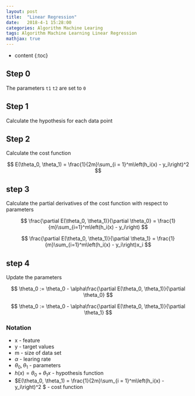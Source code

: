 ```yaml
---
layout: post
title:  "Linear Regression"
date:   2018-4-1 15:28:00
categories: Algorithm Machine Learing
tags: Algorithm Machine Learning Linear Regression
mathjax: true
---
```


* content
{:toc}

## Step 0
The parameters `t1` `t2` are set to `0`

## Step 1
Calculate the hypothesis for each data point

## Step 2
Calculate the cost function

$$
E(\theta_0, \theta_1) = \frac{1}{2m}\sum_{i = 1}^m\left(h_i(x) - y_i\right)^2
$$



## step 3
Calculate the partial derivatives of the cost function with respect to parameters

$$
\frac{\partial E(\theta_0, \theta_1)}{\partial \theta_0} = \frac{1}{m}\sum_{i=1}^m\left(h_i(x) - y_i\right)
$$

$$
\frac{\partial E(\theta_0, \theta_1)}{\partial \theta_1} = \frac{1}{m}\sum_{i=1}^m\left(h_i(x) - y_i\right)x_i
$$

## step 4
Update the parameters

$$
\theta_0 := \theta_0 - \alpha\frac{\partial E(\theta_0, \theta_1)}{\partial \theta_0}
$$

$$
\theta_0 := \theta_0 - \alpha\frac{\partial E(\theta_0, \theta_1)}{\partial \theta_1}
$$

### Notation

* x - feature
* y - target values
* m - size of data set
* $\alpha$ -  learing rate
* $\theta_0, \theta_1$ - parameters
* $h(x) = \theta_0 + \theta_1x$ - hypothesis function
* $E(\theta_0, \theta_1) = \frac{1}{2m}\sum_{i = 1}^m\left(h_i(x) - y_i\right)^2
 $ - cost function